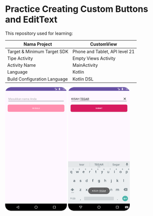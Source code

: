 # Practice Creating Custom Buttons and EditText

This repository used for learning:

| Nama Project                  | CustomView                     |
|-------------------------------|--------------------------------|
| Target & Minimum Target SDK   | Phone and Tablet, API level 21 |
| Tipe Activity                 | Empty Views Activity           | 
| Activity Name                 | MainActivity                   |
| Language                      | Kotlin                         |
| Build Configuration Language  | Kotlin DSL                     |

<img src="preview_1.png" alt="Preview 1" width="200" height="400">
<img src="preview_2.png" alt="Preview 2" width="200" height="400">